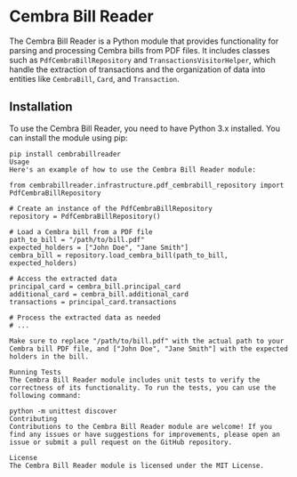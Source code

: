 # Cembra Bill Reader

The Cembra Bill Reader is a Python module that provides functionality for parsing and processing Cembra bills from PDF files. It includes classes such as `PdfCembraBillRepository` and `TransactionsVisitorHelper`, which handle the extraction of transactions and the organization of data into entities like `CembraBill`, `Card`, and `Transaction`.

## Installation

To use the Cembra Bill Reader, you need to have Python 3.x installed. You can install the module using pip:

```shell
pip install cembrabillreader
Usage
Here's an example of how to use the Cembra Bill Reader module:

from cembrabillreader.infrastructure.pdf_cembrabill_repository import PdfCembraBillRepository

# Create an instance of the PdfCembraBillRepository
repository = PdfCembraBillRepository()

# Load a Cembra bill from a PDF file
path_to_bill = "/path/to/bill.pdf"
expected_holders = ["John Doe", "Jane Smith"]
cembra_bill = repository.load_cembra_bill(path_to_bill, expected_holders)

# Access the extracted data
principal_card = cembra_bill.principal_card
additional_card = cembra_bill.additional_card
transactions = principal_card.transactions

# Process the extracted data as needed
# ...

Make sure to replace "/path/to/bill.pdf" with the actual path to your Cembra bill PDF file, and ["John Doe", "Jane Smith"] with the expected holders in the bill.

Running Tests
The Cembra Bill Reader module includes unit tests to verify the correctness of its functionality. To run the tests, you can use the following command:

python -m unittest discover
Contributing
Contributions to the Cembra Bill Reader module are welcome! If you find any issues or have suggestions for improvements, please open an issue or submit a pull request on the GitHub repository.

License
The Cembra Bill Reader module is licensed under the MIT License.
```

